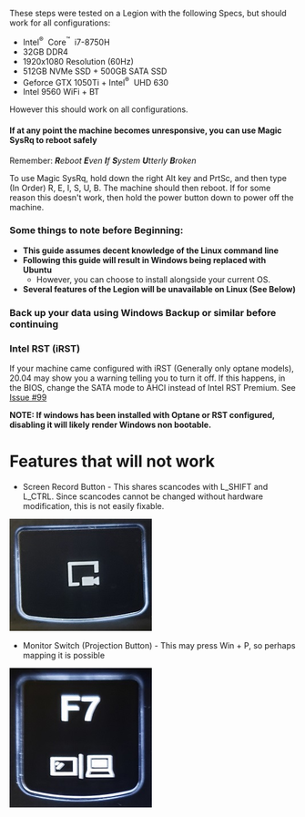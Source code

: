 These steps were tested on a Legion with the following Specs, but should work for all configurations:

* Intel<sup>&reg;</sup>&nbsp; Core<sup>&trade;</sup> &nbsp;i7-8750H
* 32GB DDR4
* 1920x1080 Resolution (60Hz)
* 512GB NVMe SSD + 500GB SATA SSD
* Geforce GTX 1050Ti + Intel<sup>&reg;</sup>&nbsp; UHD 630
* Intel 9560 WiFi + BT

However this should work on all configurations.

#### If at any point the machine becomes unresponsive, you can use Magic SysRq to reboot safely

Remember: *<b>R</b>eboot <b>E</b>ven <b>I</b>f <b>S</b>ystem <b>U</b>tterly <b>B</b>roken*

To use Magic SysRq, hold down the right Alt key and PrtSc, and then type (In Order) R, E, I, S, U, B. The machine should then reboot. If for some reason this doesn't work, then hold the power button down to power off the machine. 
 
### Some things to note before Beginning:

* __This guide assumes decent knowledge of the Linux command line__
* __Following this guide will result in Windows being replaced with Ubuntu__
  * However, you can choose to install alongside your current OS.
* __Several features of the Legion will be unavailable on Linux (See Below)__

### Back up your data using Windows Backup or similar before continuing

### Intel RST (iRST)
If your machine came configured with iRST (Generally only optane models), 20.04 may show you a warning telling you to turn it off. If this happens, in the BIOS, change the SATA mode to AHCI instead of Intel RST Premium. See [Issue #99](https://github.com/kfechter/LegionY530Ubuntu/issues/99)

**NOTE: If windows has been installed with Optane or RST configured, disabling it will likely render Windows non bootable.**

# Features that will not work

* Screen Record Button - This shares scancodes with L_SHIFT and L_CTRL. Since scancodes cannot be changed without hardware modification, this is not easily fixable. 

![Screen Record Button](../Images/ScreenRecordButton.jpg)

* Monitor Switch (Projection Button) - This may press Win + P, so perhaps mapping it is possible

![Monitor Switch Button](../Images/MonitorButton.jpg)
